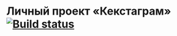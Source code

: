 # Личный проект «Кекстаграм» [![Build status][travis-image]][travis-url]

[travis-image]: https://travis-ci.com/htmlacademy-nodejs/138404-kekstagram.svg?branch=master
[travis-url]: https://travis-ci.com/htmlacademy-nodejs/138404-kekstagram
